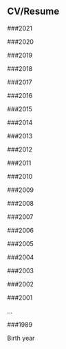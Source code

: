 ## CV/Resume


###2021


###2020


###2019

###2018

###2017


###2016

###2015

###2014


###2013

###2012

###2011

###2010

###2009

###2008

###2007

###2006

###2005

###2004

###2003

###2002

###2001


...


###1989

Birth year


